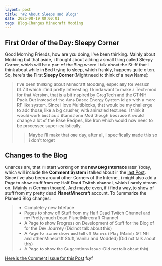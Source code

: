```yaml
---
layout: post
title: "#2 About Sleeps and Blogs"
date: 2025-08-19 00:00:01
tags: Blog-Changes Minecraft Modding
---
```

## First Order of the Day: Sleepy Corner
Good Morning Friends, how are you doing, I've been thinking.
Mainly about Modding but that aside, i thought about adding a small thing called Sleepy Corner, which will be a part of the Blog where i talk about the Stuff that i think about while in Bed trying to sleep, which frankly, happens quite often.
So, here's the First **Sleepy Corner** (Might need to think of a new Name):
> I've been thinking about Minecraft Modding, especially for Version b1.7.3 which i find pretty Interesting.
> I kinda want to make a Tech-mod for that Version, that is a bit inspired by GregTech and the GT:NH Pack.
> But instead of the Amp Based Energy System id go with a more RF like system.
> Since i love Multiblocks, that would be my challenge to add those, like a big crusher, with animated textures.
> I think it would work best as a Standalone Mod though because it would change a lot of the Base Recipes, like Iron which
> would now need to be processed super realistically.
>> Maybe i'll make that one day, after all, i specifically made this so i don't forget

## Changes to the Blog 
Chances are, that i'll start working on the **new Blog Interface** later Today, which will include the **Comment System** i talked about in the [last Post](https://openblocki.github.io/2025/mk-and-site-upgrade.html).
Since i've also been around other Corners of the Internet, i might also add a Page to show stuff from my Half Dead Twitch channel, which i rarely stream on. (Mainly in German though). And maybe even, if i find a way, to show of stuff from my pretty dead **PlanetMinecraft** account.
To Summarize the Planned Blog changes:
> - Completely new Inteface
> - Pages to show off Stuff from my Half Dead Twitch Channel and my Pretty much Dead PlanetMinecraft Channel
> - A Page to show Progress on Development of Stuff for the Blog of for the Dev Journey (Did not talk about this)
> - A Page for some show and tell off Games i Play (Mainly GT:NH and other Minecraft Stuff, Vanilla and Modded) (Did not talk about this)
> - A Page to show the Suggestions Issue (Did not talk about this)

[Here is the Comment Issue for this Post](https://github.com/openblocki/openblocki.github.io/issues/3)
fsyf